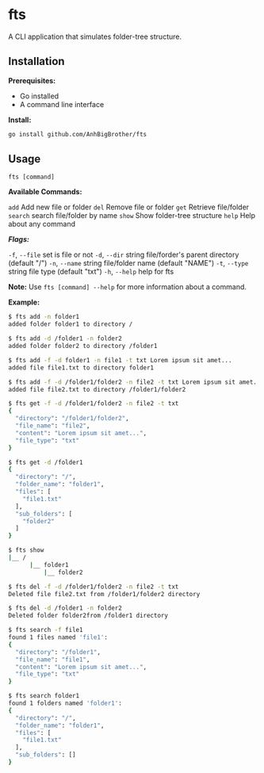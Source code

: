 # fts

A CLI application that simulates folder-tree structure.

## Installation

**Prerequisites:**

- Go installed
- A command line interface

**Install:**

```bash
go install github.com/AnhBigBrother/fts
```

## Usage

`fts [command]`

**Available Commands:**

`add` Add new file or folder
`del` Remove file or folder
`get` Retrieve file/folder
`search` search file/folder by name
`show` Show folder-tree structure
`help` Help about any command

**_Flags:_**

`-f`, `--file` set is file or not
`-d`, `--dir` string file/forder's parent directory (default "/")
`-n`, `--name` string file/folder name (default "NAME")
`-t`, `--type` string file type (default "txt")
`-h`, `--help` help for fts

**Note:** Use `fts [command] --help` for more information about a command.

**Example:**

```bash
$ fts add -n folder1
added folder folder1 to directory /

$ fts add -d /folder1 -n folder2
added folder folder2 to directory /folder1

$ fts add -f -d folder1 -n file1 -t txt Lorem ipsum sit amet...
added file file1.txt to directory folder1

$ fts add -f -d /folder1/folder2 -n file2 -t txt Lorem ipsum sit amet...
added file file2.txt to directory /folder1/folder2

$ fts get -f -d /folder1/folder2 -n file2 -t txt
{
  "directory": "/folder1/folder2",
  "file_name": "file2",
  "content": "Lorem ipsum sit amet...",
  "file_type": "txt"
}

$ fts get -d /folder1
{
  "directory": "/",
  "folder_name": "folder1",
  "files": [
    "file1.txt"
  ],
  "sub_folders": [
    "folder2"
  ]
}

$ fts show
|__ /
      |__ folder1
          |__ folder2

$ fts del -f -d /folder1/folder2 -n file2 -t txt
Deleted file file2.txt from /folder1/folder2 directory

$ fts del -d /folder1 -n folder2
Deleted folder folder2from /folder1 directory

$ fts search -f file1
found 1 files named 'file1':
{
  "directory": "/folder1",
  "file_name": "file1",
  "content": "Lorem ipsum sit amet...",
  "file_type": "txt"
}

$ fts search folder1
found 1 folders named 'folder1':
{
  "directory": "/",
  "folder_name": "folder1",
  "files": [
    "file1.txt"
  ],
  "sub_folders": []
}
```
